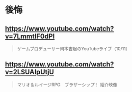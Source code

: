 # 後悔

## https://www.youtube.com/watch?v=7LmmtlF0dPI

> ゲームプロデューサー岡本吉起のYouTubeライブ（10/11）

## https://www.youtube.com/watch?v=2LSUAIpUtjU

> マリオ＆ルイージRPG　ブラザーシップ！ 紹介映像
